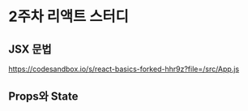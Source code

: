 # 2주차 리액트 스터디

## JSX 문법 
https://codesandbox.io/s/react-basics-forked-hhr9z?file=/src/App.js

## Props와 State

